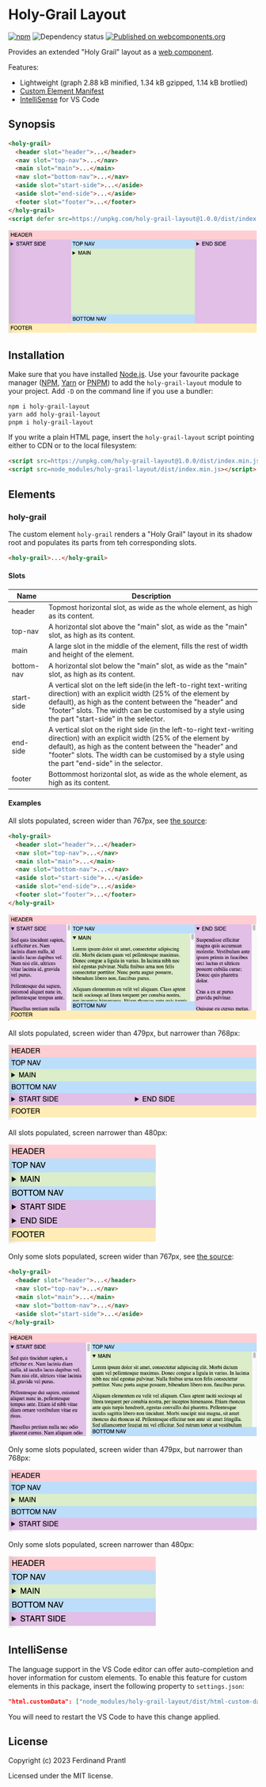 # Holy-Grail Layout

[![npm](https://img.shields.io/npm/v/holy-grail-layout)](https://www.npmjs.com/package/holy-grail-layout#top)
![Dependency status](https://img.shields.io/librariesio/release/npm/holy-grail-layout)
[![Published on webcomponents.org](https://img.shields.io/badge/webcomponents.org-published-blue.svg)](https://www.webcomponents.org/element/holy-grail-layout)

Provides an extended "Holy Grail" layout as a [web component].

Features:

* Lightweight (graph 2.88 kB minified, 1.34 kB gzipped, 1.14 kB brotlied)
* [Custom Element Manifest]
* [IntelliSense](#intellisense) for VS Code

## Synopsis

<!--
```
<custom-element-demo>
  <template>
    <script defer src=https://unpkg.com/holy-grail-layout@1.0.0/dist/index.min.js></script>
    <holy-grail>
      <header slot="header" style="background: #ffcdd2">Header</header>
      <nav slot="top-nav" style="background: #bbdefb">Top Nav</nav>
      <main slot="main" style="background: #dcedc8">Main</main>
      <nav slot="bottom-nav" style="background: #bbdefb">Bottom Nav</nav>
      <aside slot="start-side" style="background: #e1bee7">Start Side</aside>
      <aside slot="end-side" style="background: #e1bee7">End Side</aside>
      <footer slot="footer" style="background: #ffecb3">Footer</footer>
    </holy-grail>
  </template>
</custom-element-demo>
```
-->
```html
<holy-grail>
  <header slot="header">...</header>
  <nav slot="top-nav">...</nav>
  <main slot="main">...</main>
  <nav slot="bottom-nav">...</nav>
  <aside slot="start-side">...</aside>
  <aside slot="end-side">...</aside>
  <footer slot="footer">...</footer>
</holy-grail>
<script defer src=https://unpkg.com/holy-grail-layout@1.0.0/dist/index.min.js></script>
```

![Complete Layout](doc/complete-collapsed.png)

## Installation

Make sure that you have installed [Node.js]. Use your favourite package manager ([NPM], [Yarn] or [PNPM]) to add the `holy-grail-layout` module to your project. Add `-D` on the command line if you use a bundler:

```
npm i holy-grail-layout
yarn add holy-grail-layout
pnpm i holy-grail-layout
```

If you write a plain HTML page, insert the `holy-grail-layout` script pointing either to CDN or to the local filesystem:

```html
<script src=https://unpkg.com/holy-grail-layout@1.0.0/dist/index.min.js></script>
<script src=node_modules/holy-grail-layout/dist/index.min.js></script>
```

## Elements

### holy-grail

The custom element `holy-grail` renders a "Holy Grail" layout in its shadow root and populates its parts from teh corresponding slots.

```html
<holy-grail>...</holy-grail>
```

#### Slots

| Name       | Description                                                                                   |
|------------|-----------------------------------------------------------------------------------------------|
| header     | Topmost horizontal slot, as wide as the whole element, as high as its content.                |
| top-nav    | A horizontal slot above the "main" slot, as wide as the "main" slot, as high as its content.  |
| main       | A large slot in the middle of the element, fills the rest of width and height of the element. |
| bottom-nav | A horizontal slot below the "main" slot, as wide as the "main" slot, as high as its content.  |
| start-side | A vertical slot on the left side(in the left-to-right text-writing direction) with an explicit width (25% of the element by default), as high as the content between the \"header\" and \"footer\" slots. The width can be customised by a style using the part \"start-side\" in the selector. |
| end-side   | A vertical slot on the right side (in the left-to-right text-writing direction) with an explicit width (25% of the element by default), as high as the content between the \"header\" and \"footer\" slots. The width can be customised by a style using the part \"end-side\" in the selector. |
| footer     | Bottommost horizontal slot, as wide as the whole element, as high as its content.             |

#### Examples

All slots populated, screen wider than 767px, see [the source](example/complete.html):

```html
<holy-grail>
  <header slot="header">...</header>
  <nav slot="top-nav">...</nav>
  <main slot="main">...</main>
  <nav slot="bottom-nav">...</nav>
  <aside slot="start-side">...</aside>
  <aside slot="end-side">...</aside>
  <footer slot="footer">...</footer>
</holy-grail>
```

![Complete Layout, Large](doc/complete-expanded.png)

All slots populated, screen wider than 479px, but narrower than 768px:

![Complete Layout, Middle](doc/complete-middle.png)

All slots populated, screen narrower than 480px:

![Complete Layout, Small](doc/complete-small.png)

Only some slots populated, screen wider than 767px, see [the source](example/partial.html):

```html
<holy-grail>
  <header slot="header">...</header>
  <nav slot="top-nav">...</nav>
  <main slot="main">...</main>
  <nav slot="bottom-nav">...</nav>
  <aside slot="start-side">...</aside>
</holy-grail>
```

![Partial Layout, Large](doc/partial-expanded.png)

Only some slots populated, screen wider than 479px, but narrower than 768px:

![Partial Layout, Middle](doc/partial-middle.png)

Only some slots populated, screen narrower than 480px:

![Partial Layout, Small](doc/partial-small.png)

## IntelliSense

The language support in the VS Code editor can offer auto-completion and hover information for custom elements. To enable this feature for custom elements in this package, insert the following property to `settings.json`:

```json
"html.customData": ["node_modules/holy-grail-layout/dist/html-custom-data.json"]
```

You will need to restart the VS Code to have this change applied.

## License

Copyright (c) 2023 Ferdinand Prantl

Licensed under the MIT license.

[web component]: https://developer.mozilla.org/en-US/docs/Web/Web_Components
[Custom Element Manifest]: https://github.com/webcomponents/custom-elements-manifest#readme
[Web Worker]: https://developer.mozilla.org/en-US/docs/Web/API/Web_Workers_API
[Node.js]: https://nodejs.org/
[NPM]: https://docs.npmjs.com/cli/npm
[Yarn]: https://classic.yarnpkg.com/docs/cli/
[PNPM]: https://pnpm.js.org/pnpm-cli
